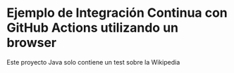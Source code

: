 # Ejemplo de Integración Continua con GitHub Actions utilizando un browser

Este proyecto Java solo contiene un test sobre la Wikipedia 
